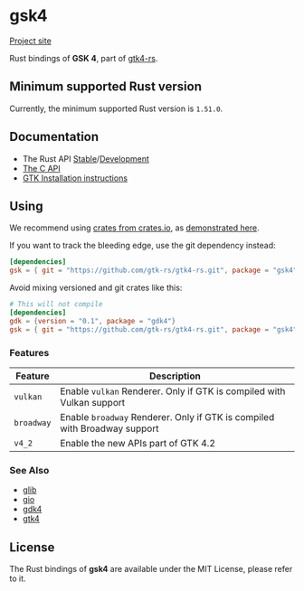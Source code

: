 # gsk4

[Project site](https://gtk-rs.org/)

Rust bindings of __GSK 4__, part of [gtk4-rs](https://github.com/gtk-rs/gtk4-rs/).

## Minimum supported Rust version

Currently, the minimum supported Rust version is `1.51.0`.

## Documentation

- The Rust API [Stable](https://gtk-rs.org/gtk4-rs/stable/latest/docs/gsk4)/[Development](https://gtk-rs.org/gtk4-rs/git/docs/gsk4/)
- [The C API](https://docs.gtk.org/gsk4/)
- [GTK Installation instructions](https://www.gtk.org/docs/installations/)

## Using

We recommend using [crates from crates.io](https://crates.io/keywords/gtk-rs),
as [demonstrated here](https://gtk-rs.org/#using).

If you want to track the bleeding edge, use the git dependency instead:

```toml
[dependencies]
gsk = { git = "https://github.com/gtk-rs/gtk4-rs.git", package = "gsk4" }
```

Avoid mixing versioned and git crates like this:

```toml
# This will not compile
[dependencies]
gdk = {version = "0.1", package = "gdk4"}
gsk = { git = "https://github.com/gtk-rs/gtk4-rs.git", package = "gsk4" }
```

### Features

| Feature | Description |
| ---     | ----------- |
| `vulkan` | Enable `vulkan` Renderer. Only if GTK is compiled with Vulkan support |
| `broadway` | Enable `broadway` Renderer. Only if GTK is compiled with Broadway support |
| `v4_2` | Enable the new APIs part of GTK 4.2 |

### See Also

- [glib](https://crates.io/crates/glib)
- [gio](https://crates.io/crates/gio)
- [gdk4](https://crates.io/crates/gdk4)
- [gtk4](https://crates.io/crates/gtk4)

## License

The Rust bindings of __gsk4__ are available under the MIT License, please refer to it.
